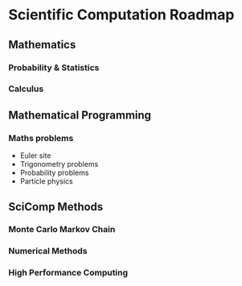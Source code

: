 # Scientific Computation Roadmap

## Mathematics
### Probability & Statistics
### Calculus

## Mathematical Programming
### Maths problems
- Euler site
- Trigonometry problems
- Probability problems
- Particle physics

## SciComp Methods
### Monte Carlo Markov Chain
### Numerical Methods
### High Performance Computing
